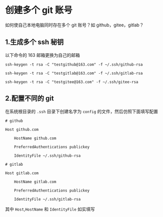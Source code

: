 # 创建多个 git 账号

如何使自己本地电脑同时存在多个 git 账号？如 github，gitee，gitlab？

## 1.生成多个 ssh 秘钥

以下命令的 163 邮箱更换为自己的邮箱

```
ssh-keygen -t rsa -C "testgithub@163.com" -f ~/.ssh/github-rsa
```

```
ssh-keygen -t rsa -C "testgitlab@163.com" -f ~/.ssh/gitlab-rsa
```

```
ssh-keygen -t rsa -C "testgitee@163.com" -f ~/.ssh/gitee-rsa
```

## 2.配置不同的 git

在系统根目录的 `.ssh` 目录下创建名字为 `config` 的文件，然后仿照下面填写配置

```
# github

Host github.com

    HostName github.com

    PreferredAuthentications publickey

    IdentityFile ~/.ssh/github-rsa

# gitlab

Host gitlab.com

    HostName gitlab.com

    PreferredAuthentications publickey

    IdentityFile ~/.ssh/gitlab-rsa
```

其中 `Host`,`HostName` 和 `IdentityFile` 如实填写